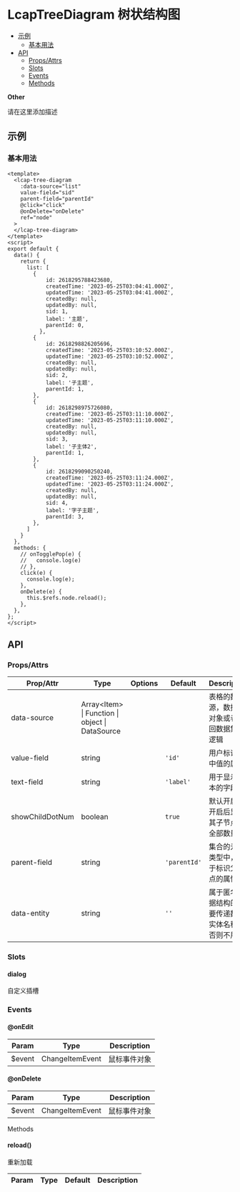 <!-- 该 README.md 根据 api.yaml 和 docs/*.md 自动生成，为了方便在 GitHub 和 NPM 上查阅。如需修改，请查看源文件 -->

# LcapTreeDiagram 树状结构图

- [示例](#示例)
    - [基本用法](#基本用法)
- [API]()
    - [Props/Attrs](#propsattrs)
    - [Slots](#slots)
    - [Events](#events)
    - [Methods](#methods)

**Other**

请在这里添加描述

## 示例
### 基本用法

```vue
<template>
  <lcap-tree-diagram
    :data-source="list"
    value-field="sid"
    parent-field="parentId"
    @click="click"
    @onDelete="onDelete"
    ref="node"
  >
  </lcap-tree-diagram>
</template>
<script>
export default {
  data() {
    return {
      list: [
        {
            id: 2618295788423680,
            createdTime: '2023-05-25T03:04:41.000Z',
            updatedTime: '2023-05-25T03:04:41.000Z',
            createdBy: null,
            updatedBy: null,
            sid: 1,
            label: '主题',
            parentId: 0,
          },
        {
            id: 2618298826205696,
            createdTime: '2023-05-25T03:10:52.000Z',
            updatedTime: '2023-05-25T03:10:52.000Z',
            createdBy: null,
            updatedBy: null,
            sid: 2,
            label: '子主题',
            parentId: 1,
        },
        {
            id: 2618298975726080,
            createdTime: '2023-05-25T03:11:10.000Z',
            updatedTime: '2023-05-25T03:11:10.000Z',
            createdBy: null,
            updatedBy: null,
            sid: 3,
            label: '子主体2',
            parentId: 1,
        },
        {
            id: 2618299090250240,
            createdTime: '2023-05-25T03:11:24.000Z',
            updatedTime: '2023-05-25T03:11:24.000Z',
            createdBy: null,
            updatedBy: null,
            sid: 4,
            label: '字子主题',
            parentId: 3,
        },
      ]
    }
  },
  methods: {
    // onTogglePop(e) {
    //   console.log(e)
    // },
    click(e) {
      console.log(e);
    },
    onDelete(e) {
      this.$refs.node.reload();
    },
  },
};
</script>
```

## API
### Props/Attrs

| Prop/Attr | Type | Options | Default | Description |
| --------- | ---- | ------- | ------- | ----------- |
| data-source | Array\<Item\> \| Function \| object \| DataSource |  |  | 表格的数据源，数据集对象或者返回数据集的逻辑 |
| value-field | string |  | `'id'` | 用户标识选中值的属性 |
| text-field | string |  | `'label'` | 用于显示文本的字段名 |
| showChildDotNum | boolean |  | `true` | 默认开启；开启后显示其子节点的全部数量 |
| parent-field | string |  | `'parentId'` | 集合的元素类型中，用于标识父节点的属性 |
| data-entity | string |  | `''` | 属于匿名数据结构的需要传递数据实体名称，否则不用 |

### Slots

#### dialog

自定义插槽

### Events

#### @onEdit



| Param | Type | Description |
| ----- | ---- | ----------- |
| $event | ChangeItemEvent | 鼠标事件对象 |

#### @onDelete



| Param | Type | Description |
| ----- | ---- | ----------- |
| $event | ChangeItemEvent | 鼠标事件对象 |

Methods

#### reload()

重新加载

| Param | Type | Default | Description |
| ----- | ---- | ------- | ----------- |

